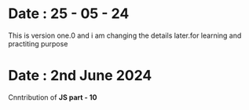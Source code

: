 <h1>Date : 25 - 05 - 24</h1>
<p>This is version one.0 and i am changing the details later.for learning and practiting purpose</p>
<h1>Date : 2nd June 2024</h1>
<p>Cnntribution of  <b>JS part - 10</b> </p>
